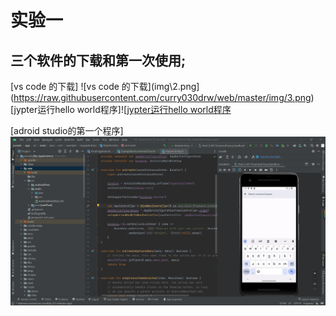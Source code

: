 # 实验一
  
## 三个软件的下载和第一次使用;


[vs code 的下载]
![vs code 的下载](img\2.png](https://raw.githubusercontent.com/curry030drw/web/master/img/3.png)
[jypter运行hello world程序]![[jypter运行hello world程序]()

[adroid studio的第一个程序]![adroid studio的第一个程序](img\1.png)

  
